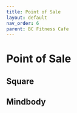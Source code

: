 ```yaml
---
title: Point of Sale
layout: default
nav_order: 6
parent: BC Fitness Cafe
---
```

# Point of Sale
## Square
## Mindbody